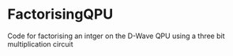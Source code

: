 # FactorisingQPU
Code for factorising an intger on the D-Wave QPU using a three bit multiplication circuit
